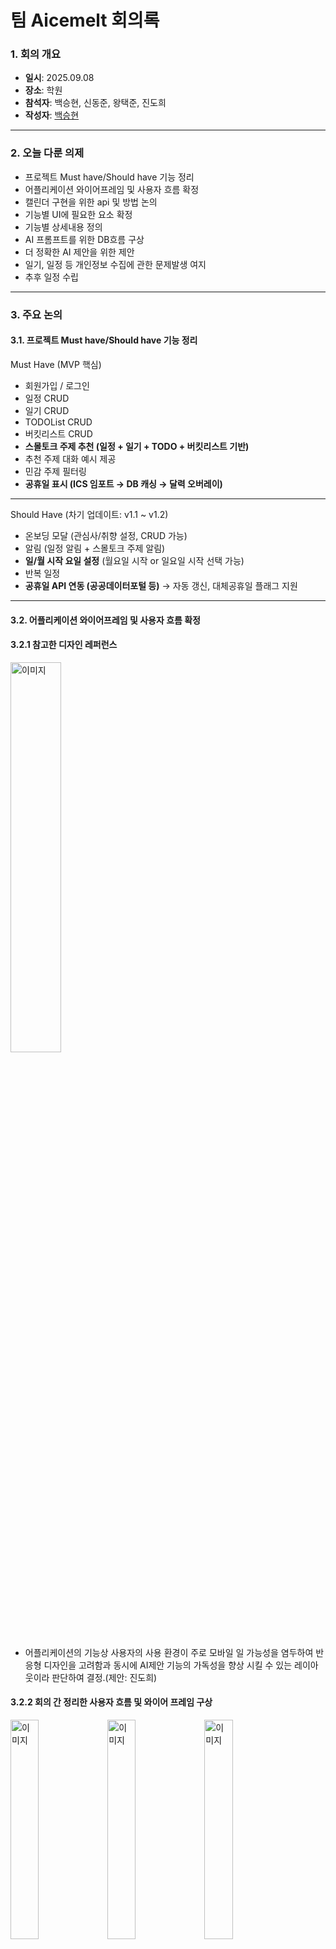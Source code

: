 # 팀 Aicemelt 회의록

### 1. 회의 개요

* **일시**: 2025.09.08
* **장소**: 학원
* **참석자**: 백승현, 신동준, 왕택준, 진도희
* **작성자**: [백승현](https://github.com/Sirosho)

---

### 2. 오늘 다룬 의제

* 프로젝트 Must have/Should have 기능 정리
* 어플리케이션 와이어프레임 및 사용자 흐름 확정
* 캘린더 구현을 위한 api 및 방법 논의
* 기능별 UI에 필요한 요소 확정
* 기능별 상세내용 정의
* AI 프롬프트를 위한 DB흐름 구상
* 더 정확한 AI 제안을 위한 제안
* 일기, 일정 등 개인정보 수집에 관한 문제발생 여지 
* 추후 일정 수립


---

### 3. 주요 논의

#### 3.1. 프로젝트 Must have/Should have 기능 정리

 Must Have (MVP 핵심)

* 회원가입 / 로그인
* 일정 CRUD
* 일기 CRUD
* TODOList CRUD
* 버킷리스트 CRUD
* **스몰토크 주제 추천 (일정 + 일기 + TODO + 버킷리스트 기반)**
* 추천 주제 대화 예시 제공
* 민감 주제 필터링
* **공휴일 표시 (ICS 임포트 → DB 캐싱 → 달력 오버레이)**

---

 Should Have (차기 업데이트: v1.1 \~ v1.2)

* 온보딩 모달 (관심사/취향 설정, CRUD 가능)
* 알림 (일정 알림 + 스몰토크 주제 알림)
* **일/월 시작 요일 설정** (월요일 시작 or 일요일 시작 선택 가능)
* 반복 일정
* **공휴일 API 연동 (공공데이터포털 등)** → 자동 갱신, 대체공휴일 플래그 지원

---



#### 3.2. 어플리케이션 와이어프레임 및 사용자 흐름 확정


#### 3.2.1 참고한 디자인 레퍼런스

<img src="./img/0908/ReferenceIMG.png" width="40%" alt="이미지">

- 어플리케이션의 기능상 사용자의 사용 환경이 주로 모바일 일 가능성을 염두하여 반응형 디자인을 고려함과 동시에 AI제안 기능의 가독성을 향상 시킬 수 있는 레이아웃이라 판단하여 결정.(제안: 진도희) 


#### 3.2.2 회의 간 정리한 사용자 흐름 및 와이어 프레임 구상  
<img src="./img/0908/WireFrame_1.webp" width="30%" alt="이미지">
<img src="./img/0908/WireFrame_2.webp" width="30%" alt="이미지">
<img src="./img/0908/WireFrame_3.webp" width="30%" alt="이미지">

#### 3.2.3 진행된 와이어 프레임
---

<img src="./img/0908/WireFrame_4.webp" width="60%" alt="이미지">


---

#### 3.3. 캘린더 구현을 위한 api 및 방법 논의

* 정부에서 운영하는 공휴일 api를 연동하여 캘린더 구현 (제안: 왕택준)
* 구글 캘린더 api를 연동하여 사용 (제안: 왕택준)

---

#### 3.4. 기능별 UI에 필요한 요소 확정

#### 3.4.1. 캘린더

**UI/UX 적으로 캘린더가 필요한 기능과 그렇지 않은 기능들에 대한 구분이 더 필요하고 가독성을 위한 UI 설계가 필요하다.** (제안: 신동준)

- 기존 : 일정, 일기, todo 가 캘린더 UI를 공유하여 모두 표시
- 변경 : 일정, 일기(감정 등의 이모지로 캘린더 표시)

#### 3.4.2. 홈 화면 구성

- 네비게이션은 홈 Todo 버킷리스트 3개
- 홈 화면은 기본적으로 일정 및 일기 관리가 가능한 캘린더 화면
- 캘린더의 특정 날짜를 클릭(터치) 하면 캘린더 하단에 일정 및 일기 등록 버튼과 해당 내용들.
- 화면 좌측에 AI 스몰토크 조언 렌더링 (모바일 버전에서는 홈 화면의 상단으로 배치)

---

#### 3.6. 기능별 상세내용 정의

#### 3.6.1 버킷리스트와 todolist의 기간

Todolist

- 당일 todo (해당 날짜에 남아있음)
- 당월 todo (완료 못할 시 자동으로 이월)


버킷리스트
- 기간이 정해져있지 않음
- 완료시 완료 리스트로 이동
- 삭제 및 수정 가능

#### 3.6.2 일기와 일정

일기

- 캘린더에서 특정 날짜 선택 후 하단에 일기 쓰기 버튼을 통해 생성
- 모달을 통하여 입력을 받음
- 내용, 기분, 날씨, 날짜 데이터를 받음

일정

- 캘린더에서 특정 날짜 선택 후 하단에 일정 추가 버튼을 통해 생성
- 모달을 통하여 입력을 받음
- 제목, 날짜, 장소, 참석자, 메모 데이터를 받음



---


#### 3.7. AI 프롬프트를 위한 DB흐름 구상

일정(과거의 일정 데이터를 사용)
- 일정 제목, 날짜, 장소, 참석자, 메모 

일기
- 일기 내용(AI키워드요약), 날씨, 기분

Todolist
- 등록된 todo, 이달의 todo, 완료리스트(특정 기간 내)

버킷리스트
- 등록 및 완료된 리스트

**위 데이터를 활용하여 AI 스몰토크 조언 프롬프트를 생성**(제안: 왕택준)


---


#### 3.8 더 정확한 AI 제안을 위한 제안

**Watcha, Netflix 처럼 회원가입 시 특정 정보를 입력 받는 온보딩 페이지를 만드는 방법**(제안: 진도희)

- 사용자의 취미, 취향 등을 수집하여 더 나은 프롬프트를 생성 할 수 있음
- 프로젝트의 개발 기간을 고려하여 ShouldHave 우선 순위로 지정하고, 추후에 개발



---

#### 3.9 일기, 일정 등 개인정보 수집에 관한 문제발생 여지

**AI가 사용자의 일기와 일정 데이터를 사용하는 것에서 사용자의 개인정보 수집에 대한 반감이 우려됨** (제안: 진도희)


---

#### 추후 일정 수립

- DB 설계
- 프로젝트 이름 및 플랫폼 명 정하기
- DB 설계 완료 후 Figma를 이용하여 와이어프레임 확정하기
- 공통 헤더 및 푸터 정하기


---

### 4. 결정 사항

* 프로젝트 MustHave/ShouldHave 기능정리
* 대략적인 사용자 흐름 및 화면 구성 정의
* 기능별 역할 분담 재정의 (세부 내용은 아래 개별 담당 참조)
* 기능별 상세내용 정의 : todolist, 버킷리스트 기간 기준, 일기, 일정 등록 흐름 및 내용
* 일기, 일정 등 개인정보 수집에 관한 문제발생을 방지하여 회원가입 시 약관동의를 항목별(기능별)로 받아 데이터를 활용



---

### 5. 공통 작업

**(A) 회의 중 공동 합의·진행 사항**

* 최종 프로젝트 주제 **확정**: **일정 기반 스몰토크 주제 추천 스케줄러 플랫폼**
* **기능별 역할분담 확정**
* **플랫폼 사용자 흐름 및 주요 기능** 논의·합의(회원가입/로그인, 일정·일기·TODO·버킷·스몰토크 추천, 알림)
* **플랫폼 인터페이스** 방향 논의: 모바일 우선, 상단 추천 슬라이드 + 하단 캘린더 구성
* **로그인 기능** 방향 논의: 자체/구글/병행 대안 검토

**(B) 회의 후 공통 TODO**

* DB 설계
* GitHub 레포지토리 및 디렉토리 구조 확정
* 문서 담당 역할 분담
* Must/Should/Could/Won’t Have 리팩토링
* 와이어프레임 및 디자인 제작

---

### 6. 개별 담당

* **백승현 (팀장)**

  * 회의록 작성
  * Bucket List 및 Todo List 기능 개발

* **신동준**

  * 플랫폼 **웹 페이지 시안(Prototype)** 제작
  * 일기 쓰기 및 일정 등록 기능 개발

* **왕택준**

  * 로그인 및 회원가입 기능 개발
  * 캘린더 기능 개발

* **진도희**

  * 플랫폼 **모바일 페이지 시안(Prototype)** 제작
  * 스몰토크 추천 기능 개발

---

### 7. 리스크 및 이슈

* 일기, 일정 등 개인정보 수집에 관한 문제발생 여부에 대한 배경지식 및 대응 필요

---

### 8. 차기 회의 계획

* **일정**: 2025.09.09
* **예상 의제**:

- DB 설계
- 프로젝트 이름 및 플랫폼 명 정의
- DB 설계 완료 후 Figma를 이용하여 와이어프레임 확정
- 공통 헤더 및 푸터 정의


### 9. 현재까지 공유된 문서 목록

* **왕택준**
    * MeltUp 플랫폼 개요
    * 일정 등록 기능 입력 스펙
    * MeltUp 기능 우선순위 정리 (MoSCoW)